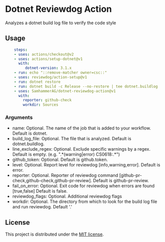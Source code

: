 # Dotnet Reviewdog Action

Analyzes a dotnet build log file to verify the code style

## Usage

```yaml
    steps:
    - uses: actions/checkout@v2
    - uses: actions/setup-dotnet@v1
      with:
         dotnet-version: 3.1.x
    - run: echo "::remove-matcher owner=csc::"
    - uses: reviewdog/action-setup@v1
    - run: dotnet restore
    - run: dotnet build -c Release --no-restore | tee dotnet.buildlog
    - uses: SamhammerAG/dotnet-reviewdog-action@v1
      with:
        reporter: github-check
        workdir: Sources
```

### Arguments
* name: Optional. The name of the job that is added to your workflow. Default is dotnet.
* build_log_file: Optional. The file that is analyzed. Default is dotnet.buildlog.
* line_exclude_regex: Optional. Exclude specific warnings by a regex. Default is empty. (e.g. ".\*(warning|error) CS0618:.\*")
* github_token: Optional. Default is github.token.
* level: Optional. Report level for reviewdog [info,warning,error]. Default is error.
* reporter: Optional. Reporter of reviewdog command [github-pr-check,github-check,github-pr-review]. Default is github-pr-review.
* fail_on_error: Optional. Exit code for reviewdog when errors are found [true,false] Default is false.
* reviewdog_flags: Optional. Additional reviewdog flags
* workdir: Optional. The directory from which to look for the build log file and run reviewdog. Default '.'

## License

This project is distributed under the [MIT license](LICENSE.md).
